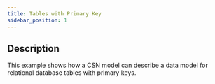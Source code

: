 ```yaml
---
title: Tables with Primary Key
sidebar_position: 1
---
```


## Description

This example shows how a CSN model can describe a data model for relational database tables with primary keys.
